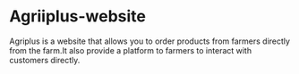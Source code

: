 # Agriiplus-website
Agriplus is a website that allows you to order products from farmers directly from the farm.It also provide a platform to farmers to interact with customers directly.
